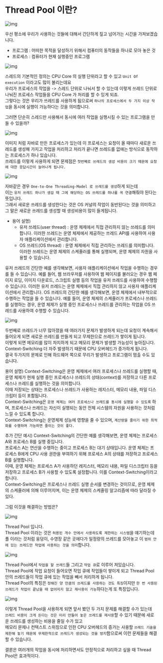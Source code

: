 # Thread Pool 이란?

![img](/img/thread_pool_01.png)

우선 평소에 우리가 사용하는 것들에 대해서 간단하게 짚고 넘어가는 시간을 가져보겠습니다.

- 프로그램 : 어떠한 목적을 달성하기 위해서 컴퓨터의 동작들을 하나로 모아 놓은 것
- 프로세스 : 컴퓨터가 현재 실행중인 프로그램

![img](/img/thread_pool_02.png)

스레드의 기본적인 정의는 CPU Core 의 실행 단위라고 할 수 있고 `Unit Of execution` 이라고도 많이 불리는데요    
우리가 프로세스의 작업을 -> 스레드 단위로 나눠서 할 수 있는데 이렇게 쓰레드 단위로 나눠진 프로세스 작업들을 CPU Core 가 처리를 할 수 있게 되죠.  
그렇다는 것은 우리가 쓰레드를 사용하게 됨으로써 `하나의 프로세스에서 두 가지 이상 작업`을 동시에 실행이 가능하다는 것을 의미합니다.  

그러면 단순히 스레드만 사용해서 동시에 여러 작업을 실행시킬 수 있는 프로그램을 만들 수 있을까?

![img](/img/thread_pool_03.png)

이미지 처럼 자바로 만든 프로세스가 있는데 이 프로세스는 요청이 올 때마다 새로운 쓰레드를 생성해 가지고 작업을 처리하고 처리가 끝나면 쓰레드를 없애는 방식으로 동작하는 프로세스가 하나 있습니다.    
쓰레드를 이렇게 사용하게 되면 문제점은 `첫번째로 쓰레드의 생성 비용이 크기 때문에 요청에 대한 응답시간이 늘어나게 됩니다.`

![img](/img/thread_pool_04.png)

자바같은 경우 `One-to-One Threading-Model 로 쓰레드를 생성`하게 되는데  
이는 `유저 쓰레드 하나가 생길 때 그에 해당하는 OS 쓰레드를 하나를 꼭 연결`해줘야 된다는 뜻입니다.  
그래서 새로운 쓰레드를 생성한다는 것은 OS 커널의 작업이 동반된다는 것을 의미하고 그 말은 새로운 쓰레드를 생성할 때 생성비용이 많이 들게됩니다.  

- 용어 설명)
  - 유저 쓰레드(user thread) : 운영 체제에서 직접 관리하지 않는 쓰레드를 의미합니다. 이러한 쓰레드는 운영 체제에서 제공하는 쓰레드 API를 사용하여 사용자 애플리케이션에서 관리합니다.
  - OS 쓰레드(OS thread) : 운영 체제에서 직접 관리하는 쓰레드를 의미합니다. 이러한 쓰레드는 운영 체제의 스케줄러를 통해 실행되며, 운영 체제의 자원을 사용할 수 있습니다.

유저 쓰레드의 간단한 예를 생각해보면, 
사용자 애플리케이션에서 작업을 수행하는 경우를 들 수 있습니다. 
예를 들어, 웹 브라우저를 사용하여 웹 페이지를 불러오는 경우 웹 페이지 로딩, 이미지 다운로드, 스크립트 실행 등의 작업을 유저 쓰레드를 사용하여 수행할 수 있습니다. 
이러한 유저 쓰레드는 운영 체제에서 직접 관리하지 않고 사용자 애플리케이션에서 관리합니다.
OS 쓰레드의 간단한 예를 생각해보면, 운영 체제에서 내부적으로 수행하는 작업을 들 수 있습니다. 
예를 들어, 운영 체제의 스케줄러가 프로세스나 쓰레드를 실행하는 경우, 운영 체제가 실행 중인 프로세스나 쓰레드를 관리하는 작업을 OS 쓰레드를 사용하여 수행할 수 있습니다.

![img](/img/thread_pool_05.png)

두번째로 쓰레드가 너무 많아졌을 때 여러가지 문제가 발생하게 되는데 요청이 계속해서 들어오게 되면 새로운 쓰레드를 만들게 되고 무제한으로 쓰레드가 쌓이게 됩니다.  
이렇게 되면 메모리를 많이 차지하게 되고 메모리 문제가 발생할 가능성이 높아집니다.    
Context-Switching 더 자주 발생하기 때문에 CPU 오버헤드가 증가하게 됩니다.  
결국 두가지의 문제로 인해 하드웨어 쪽으로 무리가 발생하고 프로그램이 멈출 수도 있습니다.  

용어 설명)
Context-Switching은 운영 체제에서 여러 프로세스나 쓰레드를 실행할 때, 운영 체제가 현재 실행 중인 프로세스나 쓰레드의 상태(context)를 저장하고 다른 프로세스나 쓰레드를 실행하는 것을 의미합니다.   
이때 저장되는 상태는 프로세스나 쓰레드가 사용하는 레지스터, 메모리 내용, 파일 디스크립터 등이 포함됩니다.  
Context-Switching은 `운영 체제는 여러 프로세스나 쓰레드를 동시에 실행할 수 있도록` 하며, 프로세스나 쓰레드는 자신이 실행되는 동안 전체 시스템의 자원을 사용하는 것처럼 느낄 수 있도록 합니다.  
Context-Switching는 운영체제 성능에 영향을 줄 수 있으며, `계산량을 줄이기 위한 최적화를 수행하며 가능하면 줄이는 것이 좋다.`  

추가 간단 예시)
Context-Switching의 간단한 예를 생각해보면, 운영 체제는 프로세스 A와 프로세스 B를 실행 중입니다.  
프로세스 A는 연산을 수행하는 중이고 프로세스 B는 대기 상태입니다. 운영 체제는 프로세스 B에게 CPU 사용 권한을 부여하기 위해 프로세스 A의 상태를 저장하고 프로세스 B를 실행합니다.   
이때, 운영 체제는 프로세스 A가 사용하던 레지스터, 메모리 내용, 파일 디스크립터 등을 저장하고 프로세스 B가 사용할 수 있도록 설정합니다. 이를 Context-Switching이라고 합니다.  
Context-Switching은 프로세스나 쓰레드 실행 순서를 변경하는 것이므로, 운영 체제의 스케줄러에 의해 이루어지며, 이는 운영 체제의 스케줄링 알고리즘에 따라 달라질 수 있다.  

그럼 이것을 해결하는 방법은?

![img](/img/thread_pool_06.png)

Thread Pool 입니다.   
Thread Pool 이라는 것은 `허용된 개수 안에서 사용하도록 제한하는 시스템`을 얘기하는데 풀 이라는 것처럼 웅덩이, 수영장 같은 곳에다가 일정량의 쓰레드를 모아놓고 이 `범위 안에 있는 쓰레드만 작업에 사용하는 것을 의미`합니다.

![img](/img/thread_pool_07.png)

Thread Pool에서 `작업을 할 쓰레드`들 그리고 `작업 큐`로 이루어 져있습니다.  
Thread Pool에 작업 요청이 들어오면 작업 큐에 작업들이 쌓이게 되고 Thread Pool 안의 쓰레드들이 작업 큐에 있는 작업을 빼서 처리하게 됩니다.  
Thread Pool의 특징은 `정해진 양 만큼의 쓰레드를 사용하는 것도 특징`이지만 `한 번 사용된 쓰레드가 작업이 끝났을 때 없어지지 않고 재사용이 가능`하다는게 또 특징입니다.   

![img](/img/thread_pool_08.png)

이렇게 Thread Pool을 사용하게 되면 앞서 봤던 두 가지 문제를 해결할 수가 있는데  
`쓰레드 비용이 크게 든다는 것은 미리 만들어 놓은 쓰레드를 재사용`할 수 있기 때문에 새로운 쓰레드를 생성하는 비용을 줄일 수가 있고  
메모리 문제나 컨텍스트 스위칭으로 인한 CPU 오버헤드의 증가는 사용할 `쓰레드 기술을 제한해 놓기 때문에 무제한적으로 쓰레드가 생성되는 것을 방지`함으로써 이런 문제들을 해결할 수 있습니다.  

결론은 여러개의 작업을 동시에 처리하면서도 안정적으로 처리하고 싶을 때 Thread Pool은 효과적이다.